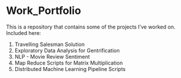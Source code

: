 # Work_Portfolio

This is a repository that contains some of the projects I've worked on.
Included here: 
1. Travelling Salesman Solution 
2. Exploratory Data Analysis for Gentrification
3. NLP - Movie Review Sentiment
4. Map Reduce Scripts for Matrix Multiplication
5. Distributed Machine Learning Pipeline Scripts

